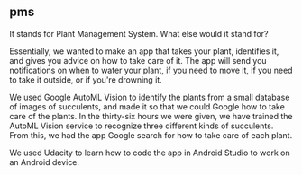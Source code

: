 ## pms

It stands for Plant Management System. What else would it stand for? 

Essentially, we wanted to make an app that takes your plant, identifies it, and gives you advice on how to take care of it. The app will send you notifications on when to water your plant, if you need to move it, if you need to take it outside, or if you're drowning it.

We used Google AutoML Vision to identify the plants from a small database of images of succulents, and made it so that we could Google how to take care of the plants. In the thirty-six hours we were given, we have trained the AutoML Vision service to recognize three different kinds of succulents. From this, we had the app Google search for how to take care of each plant.

We used Udacity to learn how to code the app in Android Studio to work on an Android device.
